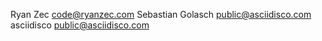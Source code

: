Ryan Zec <code@ryanzec.com>
Sebastian Golasch <public@asciidisco.com>
asciidisco <public@asciidisco.com>